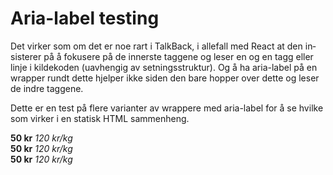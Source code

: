 
<div lang="nb">

# Aria-label testing

Det virker som om det er noe rart i TalkBack, i allefall med React at den insisterer på å fokusere på de innerste taggene og leser en og en tagg eller linje i kildekoden (uavhengig av setningsstruktur). Og å ha aria-label på en wrapper rundt dette hjelper ikke siden den bare hopper over dette og leser de indre taggene.

Dette er en test på flere varianter av wrappere med aria-label for å se hvilke som virker i en statisk HTML sammenheng.

<div aria-label="50 kroner per stykk, 120 kroner per kilo">
    <strong>50 kr</strong>
    <i>
        120 kr/kg
    </i>
</div>

<div aria-label="50 kroner per stykk, 120 kroner per kilo">
    <strong aria-hidden="true">50 kr</strong>
    <i aria-hidden="true">120 kr/kg</i>
</div>


<div>
    <strong aria-label="50 kroner per stykk, 120 kroner per kilo">50 kr</strong>
    <i aria-hidden="true">120 kr/kg</i>
</div>

</div>
